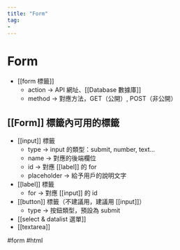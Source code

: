 ```yaml
---
title: "Form"
tag: 
- 
---
```

# Form
-   [[form 標籤]] 
    -   action → API 網址、[[Database 數據庫]]
    -   method → 對應方法，GET（公開）, POST（非公開）

## [[Form]] 標籤內可用的標籤
-   [[input]] 標籤
    -   type → input 的類型：submit, number, text... 
    -   name → 對應的後端欄位
    -   id → 對應 [[label]] 的 for
    -   placeholder → 給予用戶的說明文字
-   [[label]] 標籤
    -   for → 對應 [[input]] 的 id
-   [[button]] 標籤（不建議用，建議用 [[input]]）
    -   type → 按鈕類型，預設為 submit
-  [[select & datalist 選單]]
-  [[textarea]]

#form #html